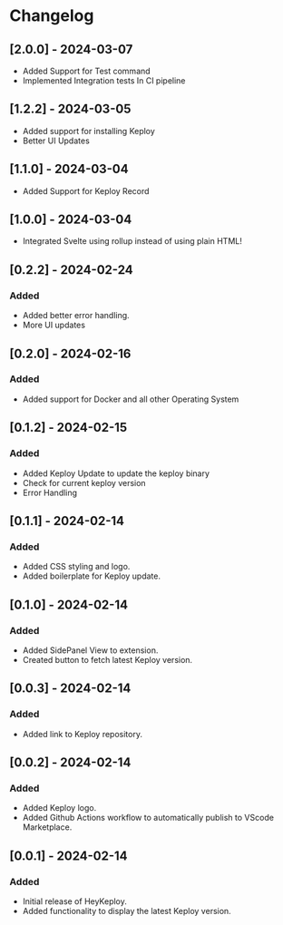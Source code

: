 # Changelog

## [2.0.0] - 2024-03-07

-  Added Support for Test command
-  Implemented Integration tests In CI pipeline


## [1.2.2] - 2024-03-05

- Added support for installing Keploy
- Better UI Updates

## [1.1.0] - 2024-03-04

- Added Support for Keploy Record


## [1.0.0] - 2024-03-04

- Integrated Svelte using rollup instead of using plain HTML!


## [0.2.2] - 2024-02-24

### Added

- Added better error handling.
- More UI updates

## [0.2.0] - 2024-02-16

### Added

- Added support for Docker and all other Operating System

## [0.1.2] - 2024-02-15

### Added

- Added Keploy Update to update the keploy binary 
- Check for current keploy version
- Error Handling

## [0.1.1] - 2024-02-14

### Added

- Added CSS styling and logo.
- Added boilerplate for Keploy update.

## [0.1.0] - 2024-02-14

### Added

- Added SidePanel View to extension.
- Created button to fetch latest Keploy version.

## [0.0.3] - 2024-02-14

### Added

- Added link to Keploy repository.

## [0.0.2] - 2024-02-14

### Added

- Added Keploy logo.
- Added Github Actions workflow to automatically publish to VScode Marketplace.

## [0.0.1] - 2024-02-14

### Added

- Initial release of HeyKeploy.
- Added functionality to display the latest Keploy version.